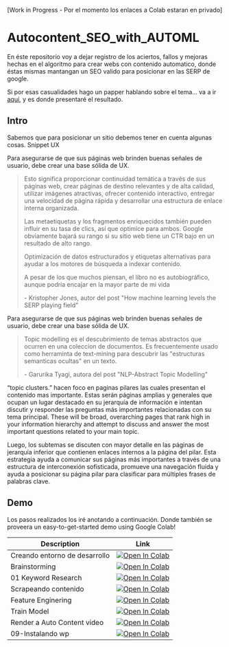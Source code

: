 [Work in Progress - Por el momento los enlaces a Colab estaran en privado]

# Autocontent_SEO_with_AUTOML
En éste repositorio voy a dejar registro de los aciertos, fallos y mejoras hechas en el algoritmo para crear webs con contenido automatico, donde éstas mismas mantangan un SEO valido para posicionar en las SERP de google.

 Si por esas casualidades hago un papper hablando sobre el tema... va a ir [aquí](https://), y es donde presentaré el resultado.

## Intro

Sabemos que para posicionar un sitio debemos tener en cuenta algunas cosas.
Snippet
UX 
<p>Para asegurarse de que sus páginas web brinden buenas señales de usuario, debe crear una base sólida de UX.</p>
<blockquote  cite="https://searchengineland.com/machine-learning-levels-serp-playing-field-284073">
  <p>Esto significa proporcionar continuidad temática a través de sus páginas web, crear páginas de destino relevantes y de alta calidad, utilizar imágenes atractivas, ofrecer contenido interactivo, entregar una velocidad de página rápida y desarrollar una estructura de enlace interna organizada.</p>

  <p>Las metaetiquetas y los fragmentos enriquecidos también pueden influir en su tasa de clics, así que optimice para ambos. Google obviamente bajará su rango si su sitio web tiene un CTR bajo en un resultado de alto rango.</p>

 <p>Optimización de datos estructurados y etiquetas alternativas para ayudar a los motores de búsqueda a indexar contenido.</p>
  <p>A pesar de los que muchos piensan, el libro no es autobiográfico, aunque podría encajar en la mayor parte de mi vida</p>
  <footer>- Kristopher Jones, autor del post "How machine learning levels the SERP playing field"</footer>
</blockquote>


<p>Para asegurarse de que sus páginas web brinden buenas señales de usuario, debe crear una base sólida de UX.</p>
<blockquote  cite="">
  <p>Topic modelling es el descubrimiento de temas abstractos que ocurren en una coleccion de documentos. Es frecuentemente usado como herraminta de text-mining para descubrir las "estructuras semanticas ocultas" en un texto.</p>
  <footer>- Garurika Tyagi, autora del post "NLP-Abstract Topic Modelling"</footer>
</blockquote>


“topic clusters.” hacen foco en paginas pilares las cuales presentan el contenido mas importante. Estas serán páginas amplias y generales que ocupan un lugar destacado en su jerarquía de información e intentan discutir y responder las preguntas más importantes relacionadas con su tema principal.
These will be broad, overarching pages that rank high in your information hierarchy and attempt to discuss and answer the most important questions related to your main topic.

Luego, los subtemas se discuten con mayor detalle en las páginas de jerarquía inferior que contienen enlaces internos a la página del pilar. Esta estrategia ayuda a comunicar sus páginas más importantes a través de una estructura de interconexión sofisticada, promueve una navegación fluida y ayuda a posicionar su página pilar para clasificar para múltiples frases de palabras clave.

## Demo

Los pasos realizados los iré anotando a continuación. Donde también se proveera un easy-to-get-started demo using Google Colab!

| Description      | Link |
| ----------- | ----------- |
| Creando entorno de desarrollo | [![Open In Colab](https://colab.research.google.com/assets/colab-badge.svg)](https://colab.research.google.com/drive/1m57r-jgzU0fIyRz4UvtvXD7NBqz84vZ-#scrollTo=WTHJrdkDntCV)|
| Brainstorming | [![Open In Colab](https://colab.research.google.com/assets/colab-badge.svg)](https://colab.research.google.com/drive/1UOXlhpEb3iw8hLm7wM90z8lziskjQigp#scrollTo=19lAYydSgru3)|
| 01 Keyword Research | [![Open In Colab](https://colab.research.google.com/assets/colab-badge.svg)](https://colab.research.google.com/drive/16ltUREhLAP0_xahE5k8FWG8_b6c-7bnS)|
| Scrapeando contenido | [![Open In Colab](https://colab.research.google.com/assets/colab-badge.svg)](#)|
| Feature Enginering | [![Open In Colab](https://colab.research.google.com/assets/colab-badge.svg)](#)|
| Train Model | [![Open In Colab](https://colab.research.google.com/assets/colab-badge.svg)](#)|
| Render a Auto Content video| [![Open In Colab](https://colab.research.google.com/assets/colab-badge.svg)](#)|
| 09-Instalando wp | [![Open In Colab](https://colab.research.google.com/assets/colab-badge.svg)](https://colab.research.google.com/drive/1_48lVJ2w9C0u36jBAJNc9PlFILkDZV9Q?authuser=3#scrollTo=BIBJn7Aen9yp)|

 
